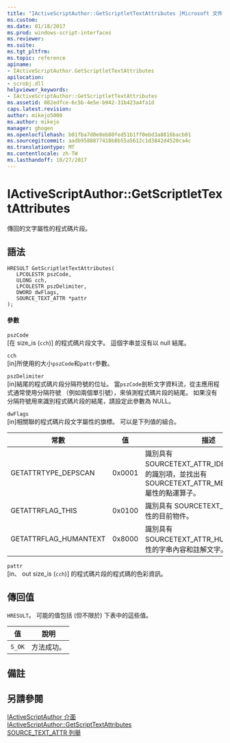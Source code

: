 ```yaml
---
title: "IActiveScriptAuthor::GetScriptletTextAttributes |Microsoft 文件"
ms.custom: 
ms.date: 01/18/2017
ms.prod: windows-script-interfaces
ms.reviewer: 
ms.suite: 
ms.tgt_pltfrm: 
ms.topic: reference
apiname:
- IActiveScriptAuthor.GetScriptletTextAttributes
apilocation:
- scrobj.dll
helpviewer_keywords:
- IActiveScriptAuthor::GetScriptletTextAttributes
ms.assetid: 082edfce-6c5b-4e5e-b942-31b423a4fa1d
caps.latest.revision: 
author: mikejo5000
ms.author: mikejo
manager: ghogen
ms.openlocfilehash: b01fba7d0e8eb80fed51b1ff0ebd3a8816bacb01
ms.sourcegitcommit: aadb9588877418b8b55a5612c1d3842d4520ca4c
ms.translationtype: MT
ms.contentlocale: zh-TW
ms.lasthandoff: 10/27/2017
---
```

# <a name="iactivescriptauthorgetscriptlettextattributes"></a>IActiveScriptAuthor::GetScriptletTextAttributes
傳回的文字屬性的程式碼片段。  
  
## <a name="syntax"></a>語法  
  
```  
HRESULT GetScriptletTextAttributes(  
   LPCOLESTR pszCode,  
   ULONG cch,  
   LPCOLESTR pszDelimiter,  
   DWORD dwFlags,  
   SOURCE_TEXT_ATTR *pattr  
);  
```  
  
#### <a name="parameters"></a>參數  
 `pszCode`  
 [在 size_is (`cch`)] 的程式碼片段文字。 這個字串並沒有以 null 結尾。  
  
 `cch`  
 [in]所使用的大小`pszCode`和`pattr`參數。  
  
 `pszDelimiter`  
 [in]結尾的程式碼片段分隔符號的位址。 當`pszCode`剖析文字資料流，從主應用程式通常使用分隔符號 （例如兩個單引號），來偵測程式碼片段的結尾。 如果沒有分隔符號用來識別程式碼片段的結尾，請設定此參數為 NULL。  
  
 `dwFlags`  
 [in]相關聯的程式碼片段文字屬性的旗標。 可以是下列值的組合。  
  
|常數|值|描述|  
|--------------|-----------|-----------------|  
|GETATTRTYPE_DEPSCAN|0x0001|識別具有 SOURCETEXT_ATTR_IDENTIFIER 屬性的識別項，並找出有 SOURCETEXT_ATTR_MEMBERLOOKUP 屬性的點運算子。|  
|GETATTRFLAG_THIS|0x0100|識別具有 SOURCETEXT_ATTR_THIS 屬性的目前物件。|  
|GETATTRFLAG_HUMANTEXT|0x8000|識別具有 SOURCETEXT_ATTR_HUMANTEXT 屬性的字串內容和註解文字。|  
  
 `pattr`  
 [in、 out size_is (`cch`)] 的程式碼片段的程式碼的色彩資訊。  
  
## <a name="return-value"></a>傳回值  
 `HRESULT`。 可能的值包括 (但不限於) 下表中的這些值。  
  
|值|說明|  
|-----------|-----------------|  
|`S_OK`|方法成功。|  
  
## <a name="remarks"></a>備註  
  
## <a name="see-also"></a>另請參閱  
 [IActiveScriptAuthor 介面](../../winscript/reference/iactivescriptauthor-interface.md)   
 [IActiveScriptAuthor::GetScriptTextAttributes](../../winscript/reference/iactivescriptauthor-getscripttextattributes.md)   
 [SOURCE_TEXT_ATTR 列舉](../../winscript/reference/source-text-attr-enumeration.md)